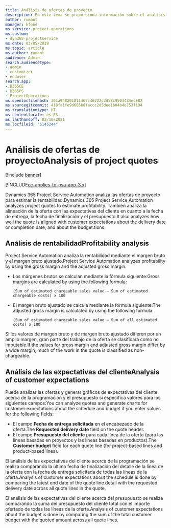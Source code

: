 ```yaml
---
title: Análisis de ofertas de proyecto
description: En este tema se proporciona información sobre el análisis de ofertas de proyecto.
author: rumant
manager: kfend
ms.service: project-operations
ms.custom:
- dyn365-projectservice
ms.date: 03/05/2019
ms.topic: article
ms.author: rumant
audience: Admin
search.audienceType:
- admin
- customizer
- enduser
search.app:
- D365CE
- D365PS
- ProjectOperations
ms.openlocfilehash: 361a940261811467c46222c3d58c9504434ec882
ms.sourcegitcommit: 418fa1fe9d605b8faccc2d5dee1b04b4e753f194
ms.translationtype: HT
ms.contentlocale: es-ES
ms.lasthandoff: 02/10/2021
ms.locfileid: "5145244"
---
```

# <a name="analysis-of-project-quotes"></a><span data-ttu-id="76aa6-103">Análisis de ofertas de proyecto</span><span class="sxs-lookup"><span data-stu-id="76aa6-103">Analysis of project quotes</span></span>

[!include [banner](../includes/psa-now-project-operations.md)]

[!INCLUDE[cc-applies-to-psa-app-3.x](../includes/cc-applies-to-psa-app-3x.md)]

<span data-ttu-id="76aa6-104">Dynamics 365 Project Service Automation analiza las ofertas de proyecto para estimar la rentabilidad.</span><span class="sxs-lookup"><span data-stu-id="76aa6-104">Dynamics 365 Project Service Automation analyzes project quotes to estimate profitability.</span></span> <span data-ttu-id="76aa6-105">También analiza la alineación de la oferta con las expectativas del cliente en cuanto a la fecha de entrega, la fecha de finalización y el presupuesto.</span><span class="sxs-lookup"><span data-stu-id="76aa6-105">It also analyzes how well the quote is aligned with customer expectations about the delivery date or completion date, and about the budget.tions.</span></span>

## <a name="profitability-analysis"></a><span data-ttu-id="76aa6-106">Análisis de rentabilidad</span><span class="sxs-lookup"><span data-stu-id="76aa6-106">Profitability analysis</span></span>

<span data-ttu-id="76aa6-107">Project Service Automation analiza la rentabilidad mediante el margen bruto y el margen bruto ajustado.</span><span class="sxs-lookup"><span data-stu-id="76aa6-107">Project Service Automation analyzes profitability by using the gross margin and the adjusted gross margin.</span></span>

- <span data-ttu-id="76aa6-108">Los márgenes brutos se calculan mediante la fórmula siguiente:</span><span class="sxs-lookup"><span data-stu-id="76aa6-108">Gross margins are calculated by using the following formula:</span></span>

  `
    (Sum of estimated chargeable sales value – Sum of estimated chargeable costs) x 100
  `
- <span data-ttu-id="76aa6-109">El margen bruto ajustado se calcula mediante la fórmula siguiente:</span><span class="sxs-lookup"><span data-stu-id="76aa6-109">The adjusted gross margin is calculated by using the following formula:</span></span>

  `
    (Sum of estimated chargeable sales value – Sum of all estimated costs) x 100
  `

<span data-ttu-id="76aa6-110">Si los valores de margen bruto y de margen bruto ajustado difieren por un amplio margen, gran parte del trabajo de la oferta se clasificará como no imputable.</span><span class="sxs-lookup"><span data-stu-id="76aa6-110">If the values for gross margin and adjusted gross margin differ by a wide margin, much of the work in the quote is classified as non-chargeable.</span></span>

## <a name="analysis-of-customer-expectations"></a><span data-ttu-id="76aa6-111">Análisis de las expectativas del cliente</span><span class="sxs-lookup"><span data-stu-id="76aa6-111">Analysis of customer expectations</span></span>

<span data-ttu-id="76aa6-112">Puede analizar las ofertas y generar gráficos de expectativas del cliente acerca de la programación y el presupuesto si especifica valores para los siguientes campos:</span><span class="sxs-lookup"><span data-stu-id="76aa6-112">You can analyze quotes and generate charts for customer expectations about the schedule and budget if you enter values for the following fields:</span></span>

- <span data-ttu-id="76aa6-113">El campo **Fecha de entrega solicitada** en el encabezado de la oferta.</span><span class="sxs-lookup"><span data-stu-id="76aa6-113">The **Requested delivery date** field on the quote header.</span></span>
- <span data-ttu-id="76aa6-114">El campo **Presupuesto del cliente** para cada línea de la oferta (para las líneas basadas en proyectos y las líneas basadas en productos).</span><span class="sxs-lookup"><span data-stu-id="76aa6-114">The **Customer budget** field for each quote line (for project-based lines and product-based lines).</span></span>

<span data-ttu-id="76aa6-115">El análisis de las expectativas del cliente acerca de la programación se realiza comparando la última fecha de finalización del detalle de la línea de la oferta con la fecha de entrega solicitada de todas las líneas de la oferta.</span><span class="sxs-lookup"><span data-stu-id="76aa6-115">Analysis of customer expectations about the schedule is done by comparing the latest end date of the quote line detail with the requested delivery date across all quote lines in the quote.</span></span>

<span data-ttu-id="76aa6-116">El análisis de las expectativas del cliente acerca del presupuesto se realiza comparando la suma del presupuesto del cliente total con el importe ofertado de todas las líneas de la oferta.</span><span class="sxs-lookup"><span data-stu-id="76aa6-116">Analysis of customer expectations about the budget is done by comparing the sum of the total customer budget with the quoted amount across all quote lines.</span></span>
